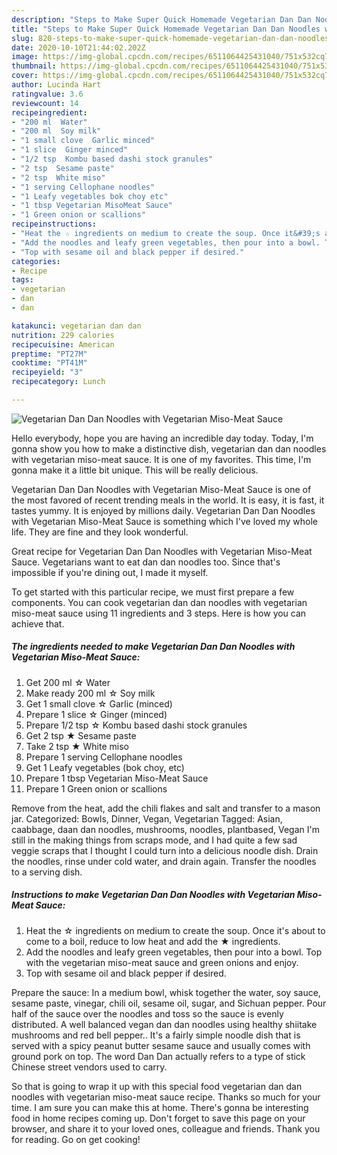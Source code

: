 ```yaml
---
description: "Steps to Make Super Quick Homemade Vegetarian Dan Dan Noodles with Vegetarian Miso-Meat Sauce"
title: "Steps to Make Super Quick Homemade Vegetarian Dan Dan Noodles with Vegetarian Miso-Meat Sauce"
slug: 820-steps-to-make-super-quick-homemade-vegetarian-dan-dan-noodles-with-vegetarian-miso-meat-sauce
date: 2020-10-10T21:44:02.202Z
image: https://img-global.cpcdn.com/recipes/6511064425431040/751x532cq70/vegetarian-dan-dan-noodles-with-vegetarian-miso-meat-sauce-recipe-main-photo.jpg
thumbnail: https://img-global.cpcdn.com/recipes/6511064425431040/751x532cq70/vegetarian-dan-dan-noodles-with-vegetarian-miso-meat-sauce-recipe-main-photo.jpg
cover: https://img-global.cpcdn.com/recipes/6511064425431040/751x532cq70/vegetarian-dan-dan-noodles-with-vegetarian-miso-meat-sauce-recipe-main-photo.jpg
author: Lucinda Hart
ratingvalue: 3.6
reviewcount: 14
recipeingredient:
- "200 ml  Water"
- "200 ml  Soy milk"
- "1 small clove  Garlic minced"
- "1 slice  Ginger minced"
- "1/2 tsp  Kombu based dashi stock granules"
- "2 tsp  Sesame paste"
- "2 tsp  White miso"
- "1 serving Cellophane noodles"
- "1 Leafy vegetables bok choy etc"
- "1 tbsp Vegetarian MisoMeat Sauce"
- "1 Green onion or scallions"
recipeinstructions:
- "Heat the ☆ ingredients on medium to create the soup. Once it&#39;s about to come to a boil, reduce to low heat and add the ★ ingredients."
- "Add the noodles and leafy green vegetables, then pour into a bowl. Top with the vegetarian miso-meat sauce and green onions and enjoy."
- "Top with sesame oil and black pepper if desired."
categories:
- Recipe
tags:
- vegetarian
- dan
- dan

katakunci: vegetarian dan dan 
nutrition: 229 calories
recipecuisine: American
preptime: "PT27M"
cooktime: "PT41M"
recipeyield: "3"
recipecategory: Lunch

---
```



![Vegetarian Dan Dan Noodles with Vegetarian Miso-Meat Sauce](https://img-global.cpcdn.com/recipes/6511064425431040/751x532cq70/vegetarian-dan-dan-noodles-with-vegetarian-miso-meat-sauce-recipe-main-photo.jpg)

Hello everybody, hope you are having an incredible day today. Today, I'm gonna show you how to make a distinctive dish, vegetarian dan dan noodles with vegetarian miso-meat sauce. It is one of my favorites. This time, I'm gonna make it a little bit unique. This will be really delicious.

Vegetarian Dan Dan Noodles with Vegetarian Miso-Meat Sauce is one of the most favored of recent trending meals in the world. It is easy, it is fast, it tastes yummy. It is enjoyed by millions daily. Vegetarian Dan Dan Noodles with Vegetarian Miso-Meat Sauce is something which I've loved my whole life. They are fine and they look wonderful.

Great recipe for Vegetarian Dan Dan Noodles with Vegetarian Miso-Meat Sauce. Vegetarians want to eat dan dan noodles too. Since that&#39;s impossible if you&#39;re dining out, I made it myself.


To get started with this particular recipe, we must first prepare a few components. You can cook vegetarian dan dan noodles with vegetarian miso-meat sauce using 11 ingredients and 3 steps. Here is how you can achieve that.

<!--inarticleads1-->

##### The ingredients needed to make Vegetarian Dan Dan Noodles with Vegetarian Miso-Meat Sauce:

1. Get 200 ml ☆ Water
1. Make ready 200 ml ☆ Soy milk
1. Get 1 small clove ☆ Garlic (minced)
1. Prepare 1 slice ☆ Ginger (minced)
1. Prepare 1/2 tsp ☆ Kombu based dashi stock granules
1. Get 2 tsp ★ Sesame paste
1. Take 2 tsp ★ White miso
1. Prepare 1 serving Cellophane noodles
1. Get 1 Leafy vegetables (bok choy, etc)
1. Prepare 1 tbsp Vegetarian Miso-Meat Sauce
1. Prepare 1 Green onion or scallions


Remove from the heat, add the chili flakes and salt and transfer to a mason jar. Categorized: Bowls, Dinner, Vegan, Vegetarian Tagged: Asian, caabbage, daan dan noodles, mushrooms, noodles, plantbased, Vegan I&#39;m still in the making things from scraps mode, and I had quite a few sad veggie scraps that I thought I could turn into a delicious noodle dish. Drain the noodles, rinse under cold water, and drain again. Transfer the noodles to a serving dish. 

<!--inarticleads2-->

##### Instructions to make Vegetarian Dan Dan Noodles with Vegetarian Miso-Meat Sauce:

1. Heat the ☆ ingredients on medium to create the soup. Once it&#39;s about to come to a boil, reduce to low heat and add the ★ ingredients.
1. Add the noodles and leafy green vegetables, then pour into a bowl. Top with the vegetarian miso-meat sauce and green onions and enjoy.
1. Top with sesame oil and black pepper if desired.


Prepare the sauce: In a medium bowl, whisk together the water, soy sauce, sesame paste, vinegar, chili oil, sesame oil, sugar, and Sichuan pepper. Pour half of the sauce over the noodles and toss so the sauce is evenly distributed. A well balanced vegan dan dan noodles using healthy shiitake mushrooms and red bell pepper.. It&#39;s a fairly simple noodle dish that is served with a spicy peanut butter sesame sauce and usually comes with ground pork on top. The word Dan Dan actually refers to a type of stick Chinese street vendors used to carry. 

So that is going to wrap it up with this special food vegetarian dan dan noodles with vegetarian miso-meat sauce recipe. Thanks so much for your time. I am sure you can make this at home. There's gonna be interesting food in home recipes coming up. Don't forget to save this page on your browser, and share it to your loved ones, colleague and friends. Thank you for reading. Go on get cooking!
